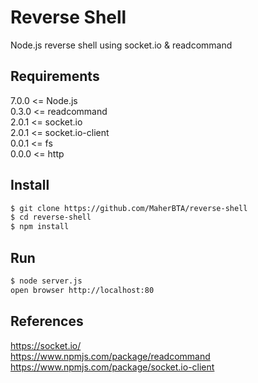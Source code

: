 # Reverse Shell
Node.js reverse shell using socket.io & readcommand

## Requirements
7.0.0 <= Node.js <br>
0.3.0 <= readcommand <br>
2.0.1 <= socket.io <br>
2.0.1 <= socket.io-client <br>
0.0.1 <= fs <br>
0.0.0 <= http
## Install
```bash
$ git clone https://github.com/MaherBTA/reverse-shell
$ cd reverse-shell
$ npm install
```

## Run
```bash
$ node server.js
open browser http://localhost:80
```

## References
https://socket.io/ <br>
https://www.npmjs.com/package/readcommand  <br>
https://www.npmjs.com/package/socket.io-client